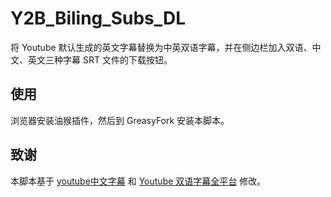 # Y2B_Biling_Subs_DL
将 Youtube 默认生成的英文字幕替换为中英双语字幕，并在侧边栏加入双语、中文、英文三种字幕 SRT 文件的下载按钮。

## 使用
浏览器安装油猴插件，然后到 GreasyFork 安装本脚本。

## 致谢
本脚本基于 [youtube中文字幕](https://greasyfork.org/zh-CN/scripts/406994-youtube%E4%B8%AD%E6%96%87%E5%AD%97%E5%B9%95) 和 [Youtube 双语字幕全平台](https://greasyfork.org/zh-CN/scripts/464879-youtube-dual-subtitle) 修改。
